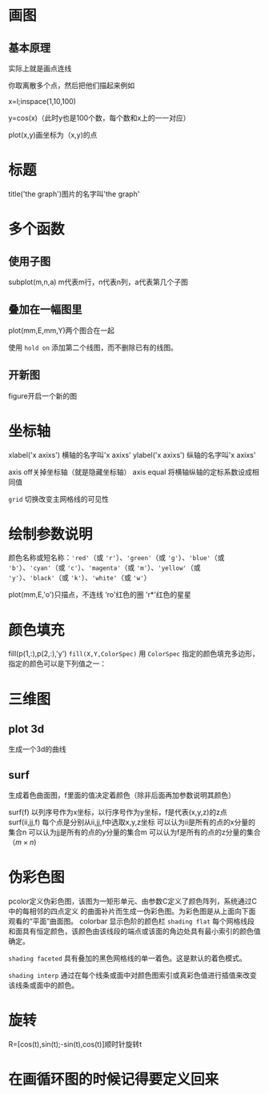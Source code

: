 # 画图
## 基本原理
实际上就是画点连线

你取离散多个点，然后把他们描起来例如

x=l;inspace(1,10,100)

y=cos(x)（此时y也是100个数，每个数和x上的一一对应）

plot(x,y)画坐标为（x,y)的点

# 标题

title('the graph')图片的名字叫'the graph'

# 多个函数

## 使用子图

subplot(m,n,a)
m代表m行，n代表n列，a代表第几个子图

## 叠加在一幅图里

plot(mm,E,mm,Y)两个图合在一起

使用 `hold on` 添加第二个线图，而不删除已有的线图。

## 开新图

figure开启一个新的图

# 坐标轴

xlabel('x axixs') 横轴的名字叫'x axixs'
ylabel('x axixs') 纵轴的名字叫'x axixs'

axis off关掉坐标轴（就是隐藏坐标轴）
axis equal 将横轴纵轴的定标系数设成相同值

`grid` 切换改变主网格线的可见性

# 绘制参数说明

颜色名称或短名称：`'red'`（或 `'r'`）、`'green'`（或 `'g'`）、`'blue'`（或 `'b'`）、`'cyan'`（或 `'c'`）、`'magenta'`（或 `'m'`）、`'yellow'`（或 `'y'`）、`'black'`（或 `'k'`）、`'white'`（或 `'w'`）

plot(mm,E,'o')只描点，不连线
‘ro'红色的圈 'r*'红色的星星

# 颜色填充

   fill(p(1,:),p(2,:),'y')
   `fill(X,Y,ColorSpec)` 用 `ColorSpec` 指定的颜色填充多边形，指定的颜色可以是下列值之一：

# 三维图

## plot 3d

生成一个3d的曲线

## surf

生成着色曲面图，f里面的值决定着颜色（除非后面再加参数说明其颜色）

surf(f)
以列序号作为x坐标，以行序号作为y坐标，f是代表(x,y,z)的z点
surf(ii,jj,f)
每个点是分别从ii,jj,f中选取x,y,z坐标
可以认为ii是所有的点的x分量的集合n
可以认为jj是所有的点的y分量的集合m
可以认为f是所有的点的z分量的集合（$m\times n$)

# 伪彩色图

pcolor定义伪彩色图，该图为一矩形单元、由参数C定义了颜色阵列，系统通过C中的每相邻的四点定义 的曲面补片而生成一伪彩色图。为彩色图是从上面向下面观看的“平面”曲面图。
colorbar 显示色阶的颜色栏
`shading flat` 每个网格线段和面具有恒定颜色，该颜色由该线段的端点或该面的角边处具有最小索引的颜色值确定。

`shading faceted` 具有叠加的黑色网格线的单一着色。这是默认的着色模式。

`shading interp` 通过在每个线条或面中对颜色图索引或真彩色值进行插值来改变该线条或面中的颜色。

# 旋转

R=[cos(t),sin(t);-sin(t),cos(t)]顺时针旋转t

# 在画循环图的时候记得要定义回来